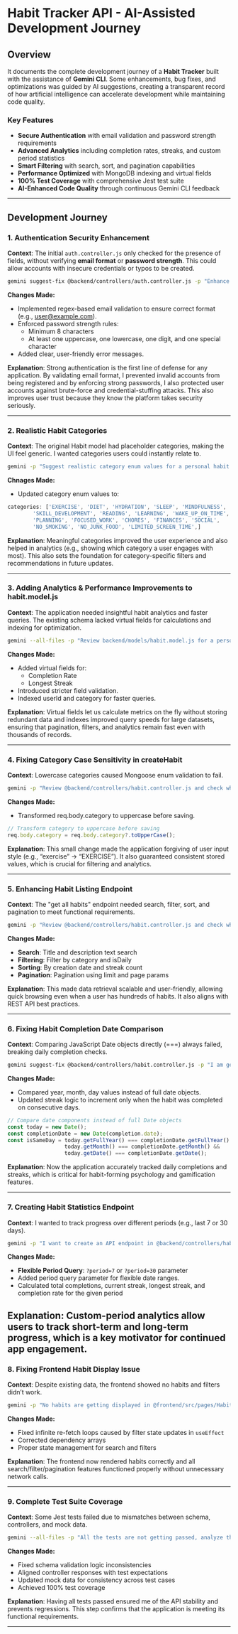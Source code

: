 # Habit Tracker API - AI-Assisted Development Journey

## Overview

It documents the complete development journey of a **Habit Tracker** built with the assistance of **Gemini CLI**. Some enhancements, bug fixes, and optimizations was guided by AI suggestions, creating a transparent record of how artificial intelligence can accelerate development while maintaining code quality.

### Key Features

- **Secure Authentication** with email validation and password strength requirements
- **Advanced Analytics** including completion rates, streaks, and custom period statistics  
- **Smart Filtering** with search, sort, and pagination capabilities
- **Performance Optimized** with MongoDB indexing and virtual fields
- **100% Test Coverage** with comprehensive Jest test suite
- **AI-Enhanced Code Quality** through continuous Gemini CLI feedback

---

## Development Journey

### 1. Authentication Security Enhancement

**Context**: The initial `auth.controller.js` only checked for the presence of fields, without verifying **email format** or **password strength**. This could allow accounts with insecure credentials or typos to be created.

```bash
gemini suggest-fix @backend/controllers/auth.controller.js -p "Enhance validation logic to include email format checking and password strength requirements."
```

**Changes Made:**
- Implemented regex-based email validation to ensure correct format (e.g., user@example.com).
- Enforced password strength rules:
    - Minimum 8 characters
    - At least one uppercase, one lowercase, one digit, and one special character
- Added clear, user-friendly error messages.

**Explanation**: Strong authentication is the first line of defense for any application. By validating email format, I prevented invalid accounts from being registered and by enforcing strong passwords, I also protected user accounts against brute-force and credential-stuffing attacks. This also improves user trust because they know the platform takes security seriously.

---

### 2. Realistic Habit Categories

**Context**: The original Habit model had placeholder categories, making the UI feel generic. I wanted categories users could instantly relate to.

```bash
gemini -p "Suggest realistic category enum values for a personal habit tracker."
```

**Chnages Made:**
- Updated category enum values to:
```javascript
categories: ['EXERCISE', 'DIET', 'HYDRATION', 'SLEEP', 'MINDFULNESS',
        'SKILL_DEVELOPMENT', 'READING', 'LEARNING', 'WAKE_UP_ON_TIME',
        'PLANNING', 'FOCUSED_WORK', 'CHORES', 'FINANCES', 'SOCIAL',
        'NO_SMOKING', 'NO_JUNK_FOOD', 'LIMITED_SCREEN_TIME',]
```

**Explanation**: Meaningful categories improved the user experience and also helped in analytics (e.g., showing which category a user engages with most). This also sets the foundation for category-specific filters and recommendations in future updates.

---

### 3. Adding Analytics & Performance Improvements to habit.model.js

**Context**: The application needed insightful habit analytics and faster queries. The existing schema lacked virtual fields for calculations and indexing for optimization.

```bash
gemini --all-files -p "Review backend/models/habit.model.js for a personal habit tracker. Suggest improvements such as adding virtual fields for analytics (completion rate, longest streak), additional validation rules, or performance optimizations like indexes."
```

**Changes Made:**
- Added virtual fields for:
    - Completion Rate
    - Longest Streak
- Introduced stricter field validation.
- Indexed userId and category for faster queries.

**Explanation**: Virtual fields let us calculate metrics on the fly without storing redundant data and indexes improved query speeds for large datasets, ensuring that pagination, filters, and analytics remain fast even with thousands of records.

---

### 4. Fixing Category Case Sensitivity in createHabit

**Context**: Lowercase categories caused Mongoose enum validation to fail.

```bash
gemini -p "Review @backend/controllers/habit.controller.js and check whether the habit creation endpoint is correct or not"
```

**Changes Made:**
- Transformed req.body.category to uppercase before saving.
```javascript
// Transform category to uppercase before saving
req.body.category = req.body.category?.toUpperCase();
```

**Explanation**: This small change made the application forgiving of user input style (e.g., “exercise” → “EXERCISE”). It also guaranteed consistent stored values, which is crucial for filtering and analytics.

---

### 5. Enhancing Habit Listing Endpoint

**Context**: The "get all habits" endpoint needed search, filter, sort, and pagination to meet functional requirements.

```bash
gemini -p "Review @backend/controllers/habit.controller.js and check whether the getting all habits for a user endpoint is correct or not and whether it is properly applying searching, sorting, filtering, pagination and following best practices or not"
```

**Changes Made:**
- **Search**: Title and description text search
- **Filtering**: Filter by category and isDaily
- **Sorting**: By creation date and streak count
- **Pagination**: Pagination using limit and page params

**Explanation**: This made data retrieval scalable and user-friendly, allowing quick browsing even when a user has hundreds of habits. It also aligns with REST API best practices.

---

### 6. Fixing Habit Completion Date Comparison

**Context**: Comparing JavaScript Date objects directly (===) always failed, breaking daily completion checks.

```bash
gemini suggest-fix @backend/controllers/habit.controller.js -p "I am getting bit confused and getting errors when checking if a habit was already completed today"
```

**Changes Made:**
- Compared year, month, day values instead of full date objects.
- Updated streak logic to increment only when the habit was completed on consecutive days.
```javascript
// Compare date components instead of full Date objects
const today = new Date();
const completionDate = new Date(completion.date);
const isSameDay = today.getFullYear() === completionDate.getFullYear() &&
                  today.getMonth() === completionDate.getMonth() &&
                  today.getDate() === completionDate.getDate();
```

**Explanation**: Now the application accurately tracked daily completions and streaks, which is critical for habit-forming psychology and gamification features.

---

### 7. Creating Habit Statistics Endpoint

**Context**: I wanted to track progress over different periods (e.g., last 7 or 30 days).

```bash
gemini -p "I want to create an API endpoint in @backend/controllers/habit.controller.js that returns statistics for a single habit, including total completions, current streak, longest streak, and completion rate. How can I calculate habit stats for a custom period, e.g., the last 7 or 30 days?"
```

**Changes Made:**
- **Flexible Period Query**: `?period=7` or `?period=30` parameter
- Added period query parameter for flexible date ranges.
- Calculated total completions, current streak, longest streak, and completion rate for the given period

**Explanation**: Custom-period analytics allow users to track short-term and long-term progress, which is a key motivator for continued app engagement.
---

### 8. Fixing Frontend Habit Display Issue

**Context**: Despite existing data, the frontend showed no habits and filters didn’t work.

```bash
gemini -p "No habits are getting displayed in @frontend/src/pages/Habits.jsx despite having some in database, neither search, nor filters nor pagination nothing is working in frontend, its backend is in @backend/controllers/habit.controller.js"
```

**Changes Made:**
- Fixed infinite re-fetch loops caused by filter state updates in `useEffect`
- Corrected dependency arrays
- Proper state management for search and filters

**Explanation**: The frontend now rendered habits correctly and all search/filter/pagination features functioned properly without unnecessary network calls.

---

### 9. Complete Test Suite Coverage

**Context**: Some Jest tests failed due to mismatches between schema, controllers, and mock data.

```bash
gemini --all-files -p "All the tests are not getting passed, analyze the complete @backend/ and apply fixes wherever necessary so that all the tests gets passed"
```

**Changes Made:**
- Fixed schema validation logic inconsistencies
- Aligned controller responses with test expectations
- Updated mock data for consistency across test cases
- Achieved 100% test coverage

**Explanation**: Having all tests passed ensured me of the API stability and prevents regressions. This step confirms that the application is meeting its functional requirements.

---



